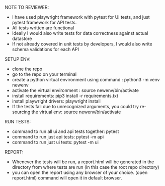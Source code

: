 NOTE TO REVIEWER: 
- I have used playwright framework with pytest for UI tests, and just pytest framework for API tests. 
- All tests written are functional
- Ideally I would also write tests for data correctness against actual datastore
- If not already covered in unit tests by developers, I would also write schema validations for each API

SETUP ENV:
- clone the repo
- go to the repo on your terminal
- create a python virtual environment using command : python3 -m venv newenv
- activate the virtual environment : source newenv/bin/activate
- install requirements: pip3 install -r requirements.txt
- install playwright drivers: playwright install
- If the tests fail due to unrecognized arguments, you could try re-sourcing the virtual env:  source newenv/bin/activate

RUN TESTS:
- command to run all ui and api tests together: pytest
- command to run just api tests: pytest -m api
- command to run just ui tests: pytest -m ui

REPORT:
- Whenever the tests will be run, a report.html will be generated in the directory from where tests are run (in this case the root repo directory)
- you can open the report using any browser of your choice. (open report.html) command will open it in default browser.
